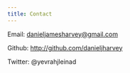 ```yaml
---
title: Contact
---
```


Email: danieljamesharvey@gmail.com

Github: http://github.com/danieljharvey

Twitter: @yevrahjleinad
